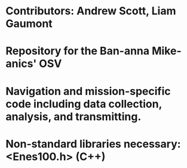 # Contributors: Andrew Scott, Liam Gaumont
# Repository for the Ban-anna Mike-anics' OSV
# Navigation and mission-specific code including data collection, analysis, and transmitting.
# Non-standard libraries necessary: <Enes100.h> (C++)
